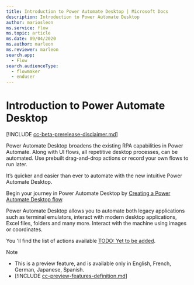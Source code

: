 ```yaml
---
title: Introduction to Power Automate Desktop | Microsoft Docs
description: Introduction to Power Automate Desktop
author: mariosleon
ms.service: flow
ms.topic: article
ms.date: 09/04/2020
ms.author: marleon
ms.reviewer: marleon
search.app: 
  - Flow
search.audienceType: 
  - flowmaker
  - enduser
---
```


# Introduction to Power Automate Desktop

[!INCLUDE [cc-beta-prerelease-disclaimer.md](../../includes/cc-beta-prerelease-disclaimer.md)]

Power Automate Desktop broadens the existing RPA capabilities in Power Automate. Along with UI flows, all repetitive desktop processes, can be automated. Use prebuilt drag-and-drop actions or record your own flows to run later.

It’s quicker and easier than ever to automate with the new intuitive Power Automate Desktop. 

Begin your journey in Power Automate Desktop by [Creating a Power Automate Desktop flow](create-flow-console.md). 

Power Automate Desktop allows you to automate both legacy applications such as terminal emulators, interact with modern desktop applications, Excel files, folders and many more. Interact with the machine using images or coordinates. 

You 'll find the list of actions available [TODO: Yet to be added](actions.md).

> [!NOTE]
> - This is a preview feature, and is available only in English, French, German, Japanese, Spanish.
> - [!INCLUDE [cc-preview-features-definition.md](../../includes/cc-preview-features-definition.md)]
